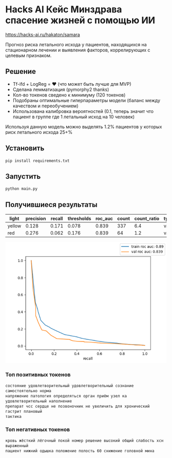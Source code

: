 # Hacks AI Кейс Минздрава спасение жизней с помощью ИИ

https://hacks-ai.ru/hakaton/samara

Прогноз риска летального исхода у пациентов, находящихся на стационарном лечении и выявления факторов, коррелирующих с целевым признаком.

## Решение

- Tf-ifd + LogReg = ❤ (что может быть лучше для MVP)
- Сделана лемматизация (pymorphy2 thanks)
- Кол-во токенов сведено к минимуму (120 токенов)
- Подобраны оптимальные гиперпараметры модели (баланс между качеством и переобучением)
- Использована калибровка вероятностей (0.1, теперь значит что пациент в группе где 1 летальный исход на 10 человек)

Используя данную модель можно выделять 1.2% пациентов у которых риск летального исхода 25+% 

## Установить

```shell script
pip install requirements.txt
``` 

## Запустить

```shell script
python main.py
```

## Получившиеся результаты 

light | precision | recall | thresholds | roc_auc | count | count_ratio | type
----- | --------- | -----  | ---------- | ------- | ----- | ----------- | -----
yellow | 0.128 | 0.171 | 0.078 | 0.839 | 337 | 6.4 | val
red    | 0.276 | 0.062 | 0.176 | 0.839 | 64 | 1.2 | val

![precision recall](results/precision_recall.png)

### Топ позитивных токенов 

    состояние удовлетворительный удовлетворительный сознание самостоятельно норма 
    напряжение патология определяться орган приём узел ка удовлетворительный наполнение
    препарат чсс сердце не позвоночник не увеличить для хронический гастрит плановый
    тактика

### Топ негативных токенов

    кровь жёсткий лёгочный покой номер решение высокий общий слабость хсн выраженный
    пациент нижний одышка положение полость 60 снижение головной мина
